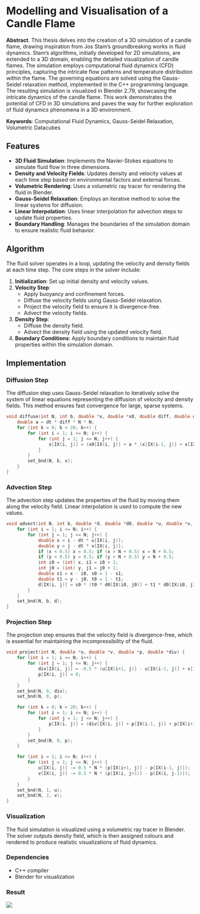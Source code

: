 # Modelling and Visualisation of a Candle Flame

**Abstract**. This thesis delves into the creation of a 3D simulation of a candle flame, drawing inspiration from Jos Stam’s groundbreaking works in fluid dynamics. Stam’s algorithms, initially developed for 2D simulations, are extended to a 3D domain, enabling the detailed visualization of candle flames. The simulation employs computational fluid dynamics (CFD) principles, capturing the intricate flow patterns and temperature distribution within the flame. The governing equations are solved using the Gauss-Seidel relaxation method, implemented in the C++ programming language. The resulting simulation is visualized in Blender 2.79, showcasing the intricate dynamics of the candle flame. This work demonstrates the potential of CFD in 3D simulations and paves the way for further exploration of fluid dynamics phenomena in a 3D environment.

**Keywords**: Computational Fluid Dynamics, Gauss-Seidel Relaxation, Volumetric Datacubes


## Features

- **3D Fluid Simulation**: Implements the Navier-Stokes equations to simulate fluid flow in three dimensions.
- **Density and Velocity Fields**: Updates density and velocity values at each time step based on environmental factors and external forces.
- **Volumetric Rendering**: Uses a volumetric ray tracer for rendering the fluid in Blender.
- **Gauss-Seidel Relaxation**: Employs an iterative method to solve the linear systems for diffusion.
- **Linear Interpolation**: Uses linear interpolation for advection steps to update fluid properties.
- **Boundary Handling**: Manages the boundaries of the simulation domain to ensure realistic fluid behavior.

## Algorithm

The fluid solver operates in a loop, updating the velocity and density fields at each time step. The core steps in the solver include:

1. **Initialization**: Set up initial density and velocity values.
2. **Velocity Step**: 
    - Apply buoyancy and confinement forces.
    - Diffuse the velocity fields using Gauss-Seidel relaxation.
    - Project the velocity field to ensure it is divergence-free.
    - Advect the velocity fields.
3. **Density Step**:
    - Diffuse the density field.
    - Advect the density field using the updated velocity field.
4. **Boundary Conditions**: Apply boundary conditions to maintain fluid properties within the simulation domain.

## Implementation

### Diffusion Step

The diffusion step uses Gauss-Seidel relaxation to iteratively solve the system of linear equations representing the diffusion of velocity and density fields. This method ensures fast convergence for large, sparse systems.

```cpp
void diffuse(int N, int b, double *x, double *x0, double diff, double dt) {
    double a = dt * diff * N * N;
    for (int k = 0; k < 20; k++) {
        for (int i = 1; i <= N; i++) {
            for (int j = 1; j <= N; j++) {
                x[IX(i, j)] = (x0[IX(i, j)] + a * (x[IX(i-1, j)] + x[IX(i+1, j)] + x[IX(i, j-1)] + x[IX(i, j+1)])) / (1 + 4 * a);
            }
        }
        set_bnd(N, b, x);
    }
}
```

### Advection Step

The advection step updates the properties of the fluid by moving them along the velocity field. Linear interpolation is used to compute the new values.

```cpp
void advect(int N, int b, double *d, double *d0, double *u, double *v, double dt) {
    for (int i = 1; i <= N; i++) {
        for (int j = 1; j <= N; j++) {
            double x = i - dt * u[IX(i, j)];
            double y = j - dt * v[IX(i, j)];
            if (x < 0.5) x = 0.5; if (x > N + 0.5) x = N + 0.5;
            if (y < 0.5) y = 0.5; if (y > N + 0.5) y = N + 0.5;
            int i0 = (int) x, i1 = i0 + 1;
            int j0 = (int) y, j1 = j0 + 1;
            double s1 = x - i0, s0 = 1 - s1;
            double t1 = y - j0, t0 = 1 - t1;
            d[IX(i, j)] = s0 * (t0 * d0[IX(i0, j0)] + t1 * d0[IX(i0, j1)]) + s1 * (t0 * d0[IX(i1, j0)] + t1 * d0[IX(i1, j1)]);
        }
    }
    set_bnd(N, b, d);
}
```

### Projection Step
The projection step ensures that the velocity field is divergence-free, which is essential for maintaining the incompressibility of the fluid.

```cpp
void project(int N, double *u, double *v, double *p, double *div) {
    for (int i = 1; i <= N; i++) {
        for (int j = 1; j <= N; j++) {
            div[IX(i, j)] = -0.5 * (u[IX(i+1, j)] - u[IX(i-1, j)] + v[IX(i, j+1)] - v[IX(i, j-1)]) / N;
            p[IX(i, j)] = 0;
        }
    }
    set_bnd(N, 0, div);
    set_bnd(N, 0, p);

    for (int k = 0; k < 20; k++) {
        for (int i = 1; i <= N; i++) {
            for (int j = 1; j <= N; j++) {
                p[IX(i, j)] = (div[IX(i, j)] + p[IX(i-1, j)] + p[IX(i+1, j)] + p[IX(i, j-1)] + p[IX(i, j+1)]) / 4;
            }
        }
        set_bnd(N, 0, p);
    }

    for (int i = 1; i <= N; i++) {
        for (int j = 1; j <= N; j++) {
            u[IX(i, j)] -= 0.5 * N * (p[IX(i+1, j)] - p[IX(i-1, j)]);
            v[IX(i, j)] -= 0.5 * N * (p[IX(i, j+1)] - p[IX(i, j-1)]);
        }
    }
    set_bnd(N, 1, u);
    set_bnd(N, 2, v);
}
```

### Visualization
The fluid simulation is visualized using a volumetric ray tracer in Blender. The solver outputs density field, which is then assigned colours and rendered to produce realistic visualizations of fluid dynamics.

### Dependencies
- C++ compiler
- Blender for visualization

### Result

![](https://github.com/muirenn/candle_flame_3d/blob/master/animation_static_short.gif)
